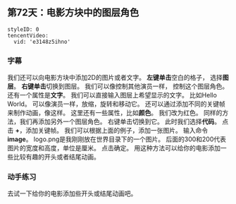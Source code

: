 ## 第72天：电影方块中的图层角色

```@TencentVideo
styleID: 0
tencentVideo:
  vid: 'e3148z5ihno'

```


### 字幕

我们还可以向电影方块中添加2D的图片或者文字。
**左键单击**空白的格子，
选择**图层**。
**右键单击**切换到图层。
我们可以像控制其他演员一样，
控制这个图层角色。
还有一个属性是**文字**。
我们可以直接输入图层上希望显示的文字。
比如Hello World。
可以像演员一样，放缩，旋转和移动它。
还可以通过添加不同的关键帧来制作动画，像这样。
这里还有一些属性，比如**颜色**。
我们改为红色。
同样的方法，我们再添加另外一个图层角色。
右键单击切换到它。
此时我们选择**代码**。
点击 **+**，添加关键帧。
我们可以根据上面的例子，添加一张图片。
输入命令**image**。
logo.png是我刚刚放在世界目录下的一个图片。
后面的300和200代表图片的宽度和高度，单位是厘米。
点击确定。
用这种方法可以给你的电影添加一些比较有趣的开头或者结尾动画。

### 动手练习
去试一下给你的电影添加些开头或结尾动画吧。